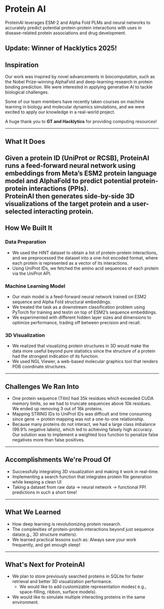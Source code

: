 # Protein AI
ProteinAI leverages ESM-2 and Alpha Fold PLMs and neural networks to accurately predict potential protein-protein interactions with uses in disease-related protein associations and drug development.
## Update: Winner of Hacklytics 2025! 
## Inspiration  
Our work was inspired by novel advancements in biocomputation, such as the Nobel Prize-winning AlphaFold and deep-learning research in protein binding prediction. We were interested in applying generative AI to tackle biological challenges.  

Some of our team members have recently taken courses on machine learning in biology and molecular dynamics simulations, and we were excited to apply our knowledge in a real-world project.  

A huge thank you to **GT and Hacklytics** for providing computing resources!  

---

## What It Does  
Given a protein ID (UniProt or RCSB), ProteinAI runs a feed-forward neural network using embeddings from Meta’s ESM2 protein language model and AlphaFold to predict potential protein-protein interactions (PPIs).  
ProteinAI then generates side-by-side 3D visualizations of the target protein and a user-selected interacting protein.  
---

## How We Built It  

### **Data Preparation**  
- We used the HINT dataset to obtain a list of protein-protein interactions, and we preprocessed the dataset into a one-hot encoded format, where each protein is represented as a vector of its interactions.  
- Using UniProt IDs, we fetched the amino acid sequences of each protein via the UniProt API.  

### **Machine Learning Model**  
- Our main model is a feed-forward neural network trained on ESM2 sequence and Alpha Fold structural embeddings.  
- We treated the task as a downstream classification problem using PyTorch for training and testin on top of ESM2’s sequence embeddings.  
- We experimented with different hidden layer sizes and dimensions to optimize performance, trading off between precision and recall.

### **3D Visualization**  
- We realized that visualizing protein structures in 3D would make the data more useful beyond pure statistics since the structure of a protein had the strongest indication of its function.  
- We used NGL Viewer, a web-based molecular graphics tool that renders PDB coordinate structures.  

---

## Challenges We Ran Into  
  - One protein sequence (Titin) had 35k residues which exceeded CUDA memory limits, so we had to truncate sequences above 10k residues. We ended up removing 3 out of 16k proteins.  
  - Mapping STRING IDs to UniProt IDs was difficult and time consuming since gene -> protein mapping was not a one-to-one relationship.
  - Because many proteins do not interact,  we had a large class imbalance (99.9% negative labels), which led to achieving falsely high accuracy. Our solution was to implement a weighted loss function to penalize false negatives more than false positives.  
---

## Accomplishments We're Proud Of  
- Successfully integrating 3D visualization and making it work in real-time.  
- Implementing a  search function that integrates protein file generation while keeping a clean UI 
- Taking a dataset from raw data → neural network → functional PPI predictions  in such a short time!  

---

## What We Learned  
  - How deep learning is revolutionizing protein research.  
  - The complexities of protein-protein interactions beyond just sequence data(e.g., 3D structure matters).  
  - We learned practical lessons such as: Always save your work frequently, and get enough sleep!
---

## What's Next for ProteinAI  
- We plan to  store previously searched proteins in SQLite for faster retrieval and better 3D visualization performance.  
  - We would like to add customizable representation modes( e.g., space-filling, ribbon, surface models).  
- We would like to simulate multiple interacting proteins in the same environment.

